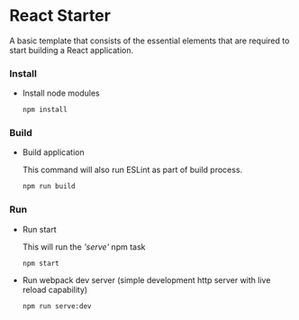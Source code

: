 # React Starter

A basic template that consists of the essential elements that are required to start building a React application.


### Install

* Install node modules

   ```bash
   npm install
   ```

### Build

* Build application

  This command will also run ESLint as part of build process.

  ```bash
  npm run build
  ```

### Run

* Run start

  This will run the _'serve'_ npm task

  ```bash
  npm start
  ```

* Run webpack dev server (simple development http server with live reload capability)

  ```bash
  npm run serve:dev
  ```

